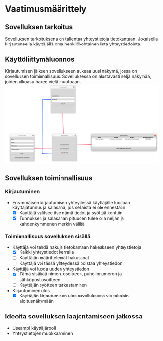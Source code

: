 # Vaatimusmäärittely
## Sovelluksen tarkoitus
Sovelluksen tarkoituksena on tallentaa yhteystietoja tietokantaan. Jokaisella kirjautuneella käyttäjällä oma henkilökohtainen lista yhteystiedoista.
## Käyttöliittymäluonnos
Kirjautumisen jälkeen sovellukseen aukeaa uusi näkymä, jossa on sovelluksen toiminnallisuus. Sovelluksessa on alustavasti neljä näkymää, joiden ulkoasu hakee vielä
muotoaan.<br>
![Image](https://github.com/vaisajuh/ot-harjoitustyo/blob/master/dokumentaatio/kuvat/luonnos4.png)
## Sovelluksen toiminnallisuus
### Kirjautuminen
- Ensimmäisen kirjautumisen yhteydessä käyttäjälle luodaan käyttäjätunnus ja salasana, jos sellaista ei ole ennestään
  - [x]  Käyttäjä valitsee itse nämä tiedot ja syöttää kenttiin
  - [x] Tunnuksen ja salasanan pituuden tulee olla neljän ja kahdenkymmenen merkin väliltä
### Toiminnallisuus sovelluksen sisällä
- Käyttäjä voi tehdä hakuja tietokantaan hakeakseen yhteystietoja
  - [x] Kaikki yhteystiedot kerralla
  - [ ] Käyttäjän määrittelemät hakusanat
  - [ ] Käyttäjä voi tässä yhteydessä poistaa yhteystiedon
- Käyttäjä voi luoda uuden yhteystiedon
  - [x] Tämä sisältää nimen, osoitteen, puhelinnumeron ja sähköpostiosoitteen
  - [ ] Käyttäjän syötteen tarkastaminen
- Kirjautuminen ulos
  - [x] Käyttäjän kirjautuminen ulos sovelluksesta vie takaisin aloitusnäkymään 
## Ideoita sovelluksen laajentamiseen jatkossa
- Useampi käyttäjärooli
- Yhteystietojen muokkaaminen
